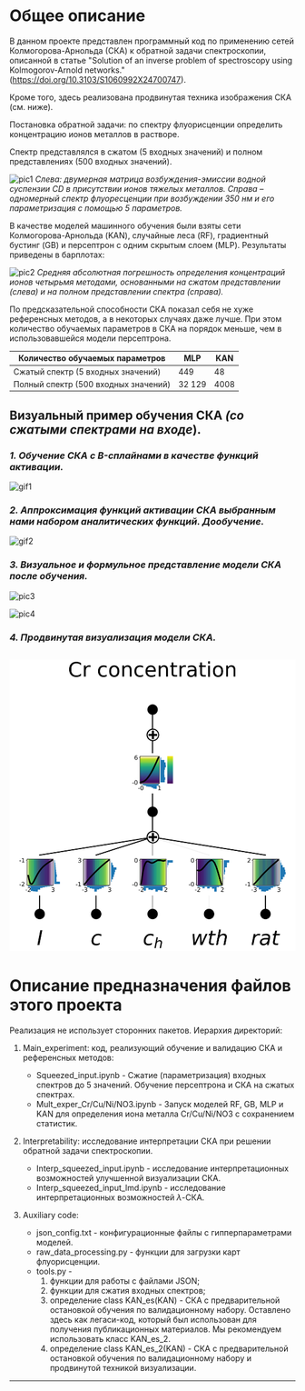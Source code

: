 # Общее описание 
В данном проекте представлен программный код по применению сетей Колмогорова-Арнольда (СКА) к обратной задачи спектроскопии, описанной в статье "Solution of an inverse problem of spectroscopy using Kolmogorov-Arnold networks." (https://doi.org/10.3103/S1060992X24700747).

Кроме того, здесь реализована продвинутая техника изображения СКА (см. ниже).

Постановка обратной задачи: по спектру флуорисценции определить концентрацию ионов металлов в растворе.

Спектр представлялся в сжатом (5 входных значений) и полном представлениях (500 входных значений).

![pic1](/Pictures/Pic1.png)
*Слева: двумерная матрица возбуждения-эмиссии водной суспензии CD в присутствии ионов тяжелых металлов. 
Справа – одномерный спектр флуоресценции при возбуждении 350 нм и его параметризация с помощью 5 параметров.*

В качестве моделей машинного обучения были взяты сети Колмогорова-Арнольда (KAN), случайные леса (RF), градиентный бустинг (GB) и персептрон с одним скрытым слоем (MLP).
Результаты приведены в барплотах:

![pic2](/Pictures/Pic2.png)
*Средняя абсолютная погрешность определения концентраций ионов четырьмя методами, основанными на сжатом представлении (слева) и на полном представлении спектра (справа).*

По предсказательной способности СКА показал себя не хуже референсных методов, а в некоторых случаях даже лучше.
При этом количество обучаемых параметров в СКА на порядок меньше, чем в использовавшейся модели персептрона.

| Количество обучаемых параметров | MLP | KAN |
|---------------------------------| ----|-----|
| Сжатый спектр (5 входных значений) | 449 | 48 |
| Полный спектр (500 входных значений) | 32 129 | 4008 |

## Визуальный пример обучения СКА *(со сжатыми спектрами на входе*).

### *1. Обучение СКА с B-сплайнами в качестве функций активации.*

![gif1](/Pictures/gif1.gif)

### *2. Аппроксимация функций активации СКА выбранным нами набором аналитических функций. Дообучение.*

![gif2](/Pictures/gif2.gif)

### *3. Визуальное и формульное представление модели СКА после обучения.*

![pic3](/Pictures/pic3.png)

![pic4](/Pictures/pic4.png)

### *4. Продвинутая визуализация модели СКА.*

![pic5](/Pictures/pic5.png)
---
# Описание предназначения файлов этого проекта
Реализация не использует сторонних пакетов. 
Иерархия директорий: 


1) Main_experiment: код, реализующий обучение и валидацию СКА и референсных методов:
    * Squeezed_input.ipynb - Сжатие (параметризация) входных спектров до 5 значений. Обучение персептрона и СКА на сжатых спектрах.
    * Mult_exper_Cr/Cu/Ni/NO3.ipynb - Запуск моделей RF, GB, MLP и KAN для определения иона металла Cr/Cu/Ni/NO3 с сохранением статистик.


2) Interpretability: исследование интерпретации СКА при решении обратной задачи спектроскопии.
    * Interp_squeezed_input.ipynb - исследование интерпретационных возможностей улучшенной визуализации СКА.
    * Interp_squeezed_input_lmd.ipynb - исследование интерпретационных возможностей $\lambda$-СКА.


3) Auxiliary code:
    * json_config.txt - конфигурационные файлы с гипперпараметрами моделей.
    * raw_data_processing.py - функции для загрузки карт флуорисценции.
    * tools.py - 
        1. функции для работы с файлами JSON; 
        2. функции для сжатия входных спектров;
        3. определение class KAN_es(KAN) - СКА с предварительной остановкой обучения по валидационному набору. Оставлено здесь как легаси-код, который был использован для получения публикационных материалов. Мы рекомендуем использовать класс KAN_es_2.
        4. определение class KAN_es_2(KAN) - СКА с предварительной остановкой обучения по валидационному набору и продвинутой техникой визуализации.

---